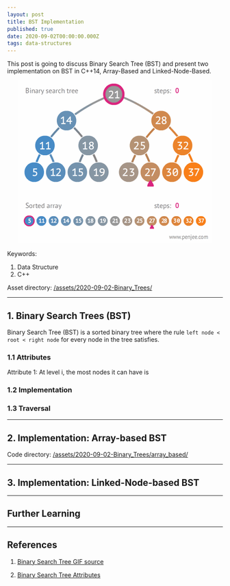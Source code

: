 ```yaml
---
layout: post
title: BST Implementation
published: true
date: 2020-09-02T00:00:00.000Z
tags: data-structures
---
```


This post is going to discuss Binary Search Tree (BST) and present two implementation on BST in C++14, Array-Based and Linked-Node-Based.
<p align="center">
<img src="/assets/2020-09-02-Binary_Trees/gifs/binary-search-tree.gif" alt="Binary Search Tree animation" width="450" >
</p>

Keywords:

1. Data Structure
2. C++

Asset directory: [/assets/2020-09-02-Binary_Trees/](https://github.com/Yixuan-Lee/yixuan-lee.github.io/tree/master/assets/2020-09-02-Binary_Trees)

<!--more-->

---

## 1. Binary Search Trees (BST)

Binary Search Tree (BST) is a sorted binary tree where the rule `left node < root < right node` for every node in the tree satisfies.

### 1.1 Attributes

Attribute 1: At level i, the most nodes it can have is 

### 1.2 Implementation

### 1.3 Traversal





---

## 2. Implementation: Array-based BST

Code directory: [/assets/2020-09-02-Binary_Trees/array_based/](https://github.com/Yixuan-Lee/yixuan-lee.github.io/tree/master/assets/2020-09-02-Binary_Trees/src/array_based)


---

## 3. Implementation: Linked-Node-based BST

---

## Further Learning

---

## References

1. [Binary Search Tree GIF source](https://blog.penjee.com/5-gifs-to-understand-binary-search-tree/)

2. [Binary Search Tree Attributes](https://www.cnblogs.com/WindSun/p/10859055.html)

